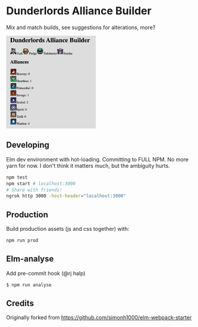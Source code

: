 # Dunderlords Alliance Builder

Mix and match builds, see suggestions for alterations, more?

<img alt="Current release v0.1" src="./dunderlordsv0.1.png" height="250">

## Developing

Elm dev environment with hot-loading. Committing to FULL NPM. No more yarn for now. I don't think it matters much, but the ambiguity hurts.

```sh
npm test
npm start # localhost:3000
# Share with friends!
ngrok http 3000 -host-header="localhost:3000"
```

## Production

Build production assets (js and css together) with:

```sh
npm run prod
```

## Elm-analyse

Add pre-commit hook (@rj halp)

```sh
$ npm run analyse
```

 ## Credits

 Originally forked from https://github.com/simonh1000/elm-webpack-starter
